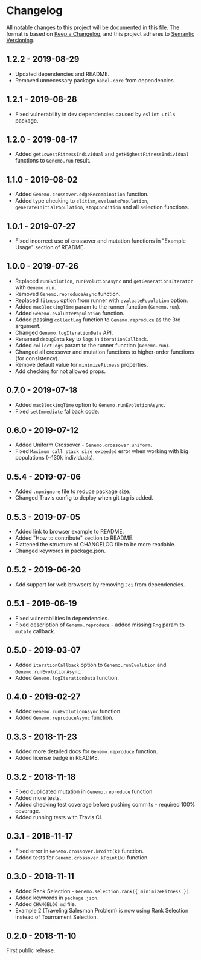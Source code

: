 # Changelog
All notable changes to this project will be documented in this file.
The format is based on [Keep a Changelog](https://keepachangelog.com/en/1.0.0/), and this project adheres to [Semantic Versioning](https://semver.org/spec/v2.0.0.html).

## 1.2.2 - 2019-08-29
- Updated dependencies and README.
- Removed unnecessary package `babel-core` from dependencies.

## 1.2.1 - 2019-08-28
- Fixed vulnerability in dev dependencies caused by `eslint-utils` package.

## 1.2.0 - 2019-08-17
- Added `getLowestFitnessIndividual` and `getHighestFitnessIndividual` functions to `Genemo.run` result.

## 1.1.0 - 2019-08-02
- Added `Genemo.crossover.edgeRecombination` function.
- Added type checking to `elitism`, `evaluatePopulation`, `generateInitialPopulation`, `stopCondition` and all selection functions.

## 1.0.1 - 2019-07-27
- Fixed incorrect use of crossover and mutation functions in "Example Usage" section of README.

## 1.0.0 - 2019-07-26
- Replaced `runEvolution`, `runEvolutionAsync` and `getGenerationsIterator` with `Genemo.run`.
- Removed `Genemo.reproduceAsync` function.
- Replaced `fitness` option from runner with `evaluatePopulation` option.
- Added `maxBlockingTime` param to the runner function (`Genemo.run`).
- Added `Genemo.evaluatePopulation` function.
- Added passing `collectLog` function to `Genemo.reproduce` as the 3rd argument.
- Changed `Genemo.logIterationData` API.
- Renamed `debugData` key to `logs` in `iterationCallback`.
- Added `collectLogs` param to the runner function (`Genemo.run`).
- Changed all crossover and mutation functions to higher-order functions (for consistency).
- Remove default value for `minimizeFitness` properties.
- Add checking for not allowed props.

## 0.7.0 - 2019-07-18
- Added `maxBlockingTime` option to `Genemo.runEvolutionAsync`.
- Fixed `setImmediate` fallback code.

## 0.6.0 - 2019-07-12
- Added Uniform Crossover - `Genemo.crossover.uniform`.
- Fixed `Maximum call stack size exceeded` error when working with big populations (~130k individuals).

## 0.5.4 - 2019-07-06
- Added `.npmignore` file to reduce package size.
- Changed Travis config to deploy when git tag is added.

## 0.5.3 - 2019-07-05
- Added link to browser example to README.
- Added "How to contribute" section to README.
- Flattened the structure of CHANGELOG file to be more readable.
- Changed keywords in package.json.

## 0.5.2 - 2019-06-20
 - Add support for web browsers by removing `Joi` from dependencies.

## 0.5.1 - 2019-06-19
 - Fixed vulnerabilities in dependencies.
 - Fixed description of `Genemo.reproduce` - added missing `Rng` param to `mutate` callback.

## 0.5.0 - 2019-03-07
 - Added `iterationCallback` option to `Genemo.runEvolution` and `Genemo.runEvolutionAsync`.
 - Added `Genemo.logIterationData` function.

## 0.4.0 - 2019-02-27
 - Added `Genemo.runEvolutionAsync` function.
 - Added `Genemo.reproduceAsync` function.

## 0.3.3 - 2018-11-23
 - Added more detailed docs for `Genemo.reproduce` function.
 - Added license badge in README.

## 0.3.2 - 2018-11-18
 - Fixed duplicated mutation in `Genemo.reproduce` function.
 - Added more tests.
 - Added checking test coverage before pushing commits - required 100% coverage.
 - Added running tests with Travis CI.

## 0.3.1 - 2018-11-17
 - Fixed error in `Genemo.crossover.kPoint(k)` function.
 - Added tests for `Genemo.crossover.kPoint(k)` function.

## 0.3.0 - 2018-11-11
 - Added Rank Selection - `Genemo.selection.rank({ minimizeFitness })`.
 - Added keywords in `package.json`.
 - Added `CHANGELOG.md` file.
- Example 2 (Traveling Salesman Problem) is now using Rank Selection instead of Tournament Selection.

## 0.2.0 - 2018-11-10
First public release.
